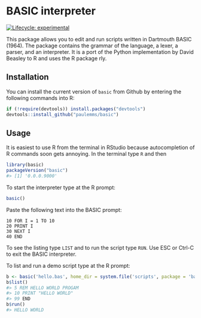 
<!-- README.md is generated from README.Rmd. Please edit that file -->

# BASIC interpreter

<!-- badges: start -->

[![Lifecycle:
experimental](https://img.shields.io/badge/lifecycle-experimental-orange.svg)](https://lifecycle.r-lib.org/articles/stages.html#experimental)
<!-- badges: end -->

This package allows you to edit and run scripts written in Dartmouth
BASIC (1964). The package contains the grammar of the language, a lexer,
a parser, and an interpreter. It is a port of the Python implementation
by David Beasley to R and uses the R package rly.

## Installation

You can install the current version of `basic` from Github by entering
the following commands into R:

``` r
if (!require(devtools)) install.packages("devtools")
devtools::install_github("paulemms/basic")
```

## Usage

It is easiest to use R from the terminal in RStudio because
autocompletion of R commands soon gets annoying. In the terminal type
`R` and then

``` r
library(basic)
packageVersion("basic")
#> [1] '0.0.0.9000'
```

To start the interpreter type at the R prompt:

``` r
basic()
```

Paste the following text into the BASIC prompt:

    10 FOR I = 1 TO 10
    20 PRINT I
    30 NEXT I
    40 END

To see the listing type `LIST` and to run the script type `RUN`. Use ESC
or Ctrl-C to exit the BASIC interpreter.

To list and run a demo script type at the R prompt:

``` r
b <- basic('hello.bas', home_dir = system.file('scripts', package = 'basic'))
b$list()
#> 5 REM HELLO WORLD PROGAM 
#> 10 PRINT "HELLO WORLD" 
#> 99 END
b$run()
#> HELLO WORLD
```
